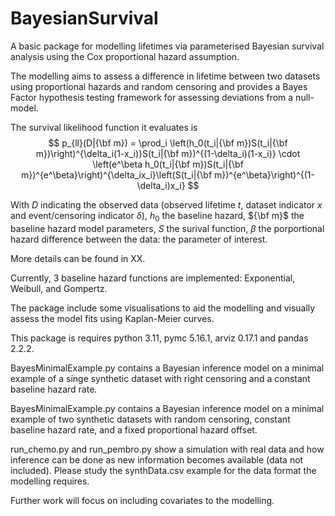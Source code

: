 # BayesianSurvival
A basic package for modelling lifetimes via parameterised Bayesian survival analysis using the Cox proportional hazard assumption.

The modelling aims to assess a difference in lifetime between two datasets using proportional hazards and random censoring and provides a Bayes Factor hypothesis testing framework for assessing deviations from a null-model.

The survival likelihood function it evaluates is
$$
    p_{ll}(D|{\bf m}) = \prod_i \left(h_0(t_i|{\bf m})S(t_i|{\bf m})\right)^{\delta_i(1-x_i)}S(t_i|{\bf m})^{(1-\delta_i)(1-x_i)} \cdot \left(e^\beta h_0(t_i|{\bf m})S(t_i|{\bf m})^{e^\beta}\right)^{\delta_ix_i}\left(S(t_i|{\bf m})^{e^\beta}\right)^{(1-\delta_i)x_i}
$$

With $D$ indicating the observed data (observed lifetime $t$, dataset indicator $x$ and event/censoring indicator $\delta$), $h_0$ the baseline hazard, ${\bf m}$ the baseline hazard model parameters, $S$ the surival function, $\beta$ the porportional hazard difference between the data: the parameter of interest.

More details can be found in XX.

Currently, 3 baseline hazard functions are implemented: Exponential, Weibull, and Gompertz.

The package include some visualisations to aid the modelling and visually assess the model fits using Kaplan-Meier curves. 

This package is requires python 3.11, pymc 5.16.1, arviz 0.17.1 and pandas 2.2.2.

BayesMinimalExample.py contains a Bayesian inference model on a minimal example of a singe synthetic dataset with right censoring and a constant baseline hazard rate.

BayesMinimalExample.py contains a Bayesian inference model on a minimal example of two synthetic datasets with random censoring, constant baseline hazard rate, and a fixed proportional hazard offset.

run_chemo.py and run_pembro.py show a simulation with real data and how inference can be done as new information becomes available (data not included). Please study the synthData.csv example for the data format the modelling requires.

Further work will focus on including covariates to the modelling.


